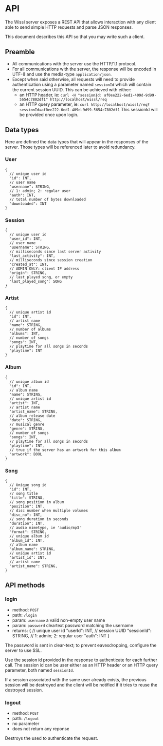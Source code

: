 API
===

The Wissl server exposes a REST API that allows interaction with any client
able to send simple HTTP requests and parse JSON responses.

This document describes this API so that you may write such a client.

Preamble
--------

* All communications with the server use the HTTP/1.1 protocol.
* For all communications with the server, the response will be encoded
  in UTF-8 and use the media-type `application/json`.
* Except when said otherwise, all requests will need to provide authentication
  using a parameter named `sessionId` which will contain the current session
  UUID. This can be achieved with either:
  * an HTTP header, ie:
   `curl -H "sessionId: af0ee222-6ed1-409d-9d99-5654c7802df1" http://localhost/wissl/req`
  * an HTTP query parameter, ie:
  `curl http://localhost/wissl/req?sessionId=af0ee222-6ed1-409d-9d99-5654c7802df1`
  This sessionId will be provided once upon login.
  
Data types
----------

Here are defined the data types that will appear in the responses of the server.
Those types will be referenced later to avoid redundancy.

### User
    {
      // unique user id
      "id": INT,
      // user name
      "username": STRING,
      // 1: admin; 2: regular user
      "auth": INT,
      // total number of bytes downloaded
      "downloaded": INT
    }

### Session
    {
      // unique user id
      "user_id": INT,
      // user name
      "username": STRING,
      // milliseconds since last server activity
      "last_activity": INT,
      // milliseconds since session creation
      "created_at": INT,
      // ADMIN ONLY: client IP address
      "origin": STRING,
      // last played song, or empty
      "last_played_song": SONG
    }
    
### Artist
    {
      // unique artist id
      "id": INT,
      // artist name
      "name": STRING,
      // number of albums
      "albums": INT,
      // number of songs
      "songs": INT,
      // playtime for all songs in seconds
      "playtime": INT
    }
    
### Album
    {
      // unique album id
      "id": INT,
      // album name
      "name": STRING,
      // unique artist id 
      "artist": INT,
      // artist name
      "artist_name": STRING,
      // album release date
      "date": STRING,
      // musical genre
      "genre": STRING,
      // number of songs
      "songs": INT,
      // playtime for all songs in seconds
      "playtime": INT,
      // true if the server has an artwork for this album
      "artwork": BOOL
    }

### Song
    {
      // Unique song id
      "id": INT,
      // song title
      "title": STRING,
      // song position in album
      "position": INT,
      // disc number when multiple volumes
      "disc_no": INT,
      // song duration in seconds
      "duration": INT,
      // audio mimetype, ie 'audio/mp3'
      "format": STRING,
      // unique album id
      "album_id": INT,
      // album name
      "album_name": STRING,
      // unique artist id
      "artist_id": INT,
      // artist name
      "artist_name": STRING,
    }

  
API methods
-----------

### login
* method: `POST`
* path: `/login`
* param: `username` a valid non-empty user name
* param: `password` cleartext password matching the username
* returns:
    {
      // unique user id
      "userId": INT,
      // session UUID
      "sessionId": STRING,
      // 1: admin; 2: regular user
      "auth": INT
    }
    
The password is sent in clear-text; to prevent eavesdropping,
configure the server to use SSL.
 
Use the session id provided in the response to authenticate for each further call.
The session id can be user either as an HTTP header or an HTTP query parameter,
both named `sessionId`.

If a session associated with the same user already exists, the previous session
will be destroyed and the client will be notified if it tries to reuse the
destroyed session.

### logout
* method: `POST`
* path: `/logout`
* no parameter
* does not return any reponse

Destroys the used to authenticate the request.
